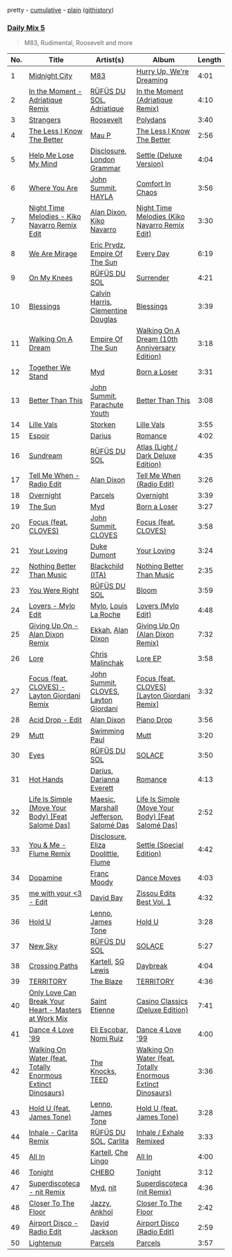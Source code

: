 pretty - [cumulative](/playlists/cumulative/Daily%20Mix%205.md) - [plain](/playlists/plain/37i9dQZF1E36TO0q54WsJv) ([githistory](https://github.githistory.xyz/vitokorn/spotify-playlist-archive/blob/master/playlists/plain/37i9dQZF1E36TO0q54WsJv))
### [Daily Mix 5](https://open.spotify.com/playlist/37i9dQZF1E36TO0q54WsJv)

> M83, Rudimental, Roosevelt and more

| No. | Title | Artist(s) | Album | Length |
|---|---|---|---|---|
| 1 | [Midnight City](https://open.spotify.com/track/1eyzqe2QqGZUmfcPZtrIyt) | [M83](https://open.spotify.com/artist/63MQldklfxkjYDoUE4Tppz) | [Hurry Up, We're Dreaming](https://open.spotify.com/album/6R0ynY7RF20ofs9GJR5TXR) | 4:01 |
| 2 | [In the Moment - Adriatique Remix](https://open.spotify.com/track/6YmTRcr74slEya3cvMsR6y) | [RÜFÜS DU SOL](https://open.spotify.com/artist/5Pb27ujIyYb33zBqVysBkj), [Adriatique](https://open.spotify.com/artist/02DWGcShQivFepRvGJ7xhB) | [In the Moment (Adriatique Remix)](https://open.spotify.com/album/4f7J80jlBhnA3TSWdjc5KF) | 4:10 |
| 3 | [Strangers](https://open.spotify.com/track/5ieLgTo5CXbIgoO0X2KJHf) | [Roosevelt](https://open.spotify.com/artist/4AQrqVz6BYwy29iMxcGtx7) | [Polydans](https://open.spotify.com/album/1dhkdAipvJfbPh0B6pg2b0) | 3:40 |
| 4 | [The Less I Know The Better](https://open.spotify.com/track/7lDGg8CFySbkKUrjgzcLlY) | [Mau P](https://open.spotify.com/artist/0w1sbtZVQoK6GzV4A4OkCv) | [The Less I Know The Better](https://open.spotify.com/album/37k9VMEhAj9tO9g7MTkHWk) | 2:56 |
| 5 | [Help Me Lose My Mind](https://open.spotify.com/track/3whmx5Ptrqzx2c101FJFi3) | [Disclosure](https://open.spotify.com/artist/6nS5roXSAGhTGr34W6n7Et), [London Grammar](https://open.spotify.com/artist/3Bd1cgCjtCI32PYvDC3ynO) | [Settle (Deluxe Version)](https://open.spotify.com/album/0v5BqH7RQlIuJIWfQCl1Bp) | 4:04 |
| 6 | [Where You Are](https://open.spotify.com/track/3pUz2qJe5nqZemi3hhIxMk) | [John Summit](https://open.spotify.com/artist/7kNqXtgeIwFtelmRjWv205), [HAYLA](https://open.spotify.com/artist/4yX6mpMyBGf9UfvBB8JJrc) | [Comfort In Chaos](https://open.spotify.com/album/2pHm3ZP2R3phzCYi7ilGN2) | 3:56 |
| 7 | [Night Time Melodies - Kiko Navarro Remix Edit](https://open.spotify.com/track/0l7Nd72zZSXpPoBty0Agnn) | [Alan Dixon](https://open.spotify.com/artist/0yEnnivHzCPxaTfNbWjV7x), [Kiko Navarro](https://open.spotify.com/artist/1NZAlPHtdhiK1HzHrQClTj) | [Night Time Melodies (Kiko Navarro Remix Edit)](https://open.spotify.com/album/05XKz6aru0IMHOg6lnJRuV) | 3:30 |
| 8 | [We Are Mirage](https://open.spotify.com/track/4tBYxCOPJXS2HefP749FWK) | [Eric Prydz](https://open.spotify.com/artist/5sm0jQ1mq0dusiLtDJ2b4R), [Empire Of The Sun](https://open.spotify.com/artist/67hb7towEyKvt5Z8Bx306c) | [Every Day](https://open.spotify.com/album/4q6PrPSf4Zqee24m8ZEe5O) | 6:19 |
| 9 | [On My Knees](https://open.spotify.com/track/2ouFrmMwYik8nQX2n9SeZu) | [RÜFÜS DU SOL](https://open.spotify.com/artist/5Pb27ujIyYb33zBqVysBkj) | [Surrender](https://open.spotify.com/album/3SB9ntsoNwC4oUP6xM9DIN) | 4:21 |
| 10 | [Blessings](https://open.spotify.com/track/78nx0HDJIFD5xDq2L5420Z) | [Calvin Harris](https://open.spotify.com/artist/7CajNmpbOovFoOoasH2HaY), [Clementine Douglas](https://open.spotify.com/artist/4DWuml4Jf6K81b5rAPwMb6) | [Blessings](https://open.spotify.com/album/5awEnPUdqgYwqsc33hPk52) | 3:39 |
| 11 | [Walking On A Dream](https://open.spotify.com/track/5r5cp9IpziiIsR6b93vcnQ) | [Empire Of The Sun](https://open.spotify.com/artist/67hb7towEyKvt5Z8Bx306c) | [Walking On A Dream (10th Anniversary Edition)](https://open.spotify.com/album/5B6XfyHHYawyLkEvNvhSPh) | 3:18 |
| 12 | [Together We Stand](https://open.spotify.com/track/4XmKrgMjWhiSfiIKtkI8NX) | [Myd](https://open.spotify.com/artist/3QFiymmbJlVBPpnrOatEAk) | [Born a Loser](https://open.spotify.com/album/6OQjfXsIharHjMAMbGYGNd) | 3:31 |
| 13 | [Better Than This](https://open.spotify.com/track/3KbQSTVyoXHeJ8VLdvQFYr) | [John Summit](https://open.spotify.com/artist/7kNqXtgeIwFtelmRjWv205), [Parachute Youth](https://open.spotify.com/artist/7y5xCKz1V2iSh1YsOLyOPH) | [Better Than This](https://open.spotify.com/album/1GHxt8fwdzdjJfuZSv3B83) | 3:08 |
| 14 | [Lille Vals](https://open.spotify.com/track/6aBqWnfEdFIolhzPwp1XuQ) | [Storken](https://open.spotify.com/artist/2o1hHXIXOjhZpIY7V49HNi) | [Lille Vals](https://open.spotify.com/album/04zfihfCFBkSpPUUzsDr5x) | 3:55 |
| 15 | [Espoir](https://open.spotify.com/track/3hGc6zv9LgSxGrIlhFdfT6) | [Darius](https://open.spotify.com/artist/5vfEaoOBcK0Lzr07WN8KaK) | [Romance](https://open.spotify.com/album/4ipvRPuGyE1Y1XvG904i3t) | 4:02 |
| 16 | [Sundream](https://open.spotify.com/track/0PHWXLXOQXGlyUGq7woVFZ) | [RÜFÜS DU SOL](https://open.spotify.com/artist/5Pb27ujIyYb33zBqVysBkj) | [Atlas (Light / Dark Deluxe Edition)](https://open.spotify.com/album/3HZKPiOGyFqmLvehf77H47) | 4:35 |
| 17 | [Tell Me When - Radio Edit](https://open.spotify.com/track/51DP7rinhlQACVHsUOhMSz) | [Alan Dixon](https://open.spotify.com/artist/0yEnnivHzCPxaTfNbWjV7x) | [Tell Me When (Radio Edit)](https://open.spotify.com/album/77uQwzeuI8DUdIYsrEpNuB) | 3:26 |
| 18 | [Overnight](https://open.spotify.com/track/0hhXziDUO0wNYPsstDQWN6) | [Parcels](https://open.spotify.com/artist/3oKRxpszQKUjjaHz388fVA) | [Overnight](https://open.spotify.com/album/0cIynhird3mHUUs71R7zsj) | 3:39 |
| 19 | [The Sun](https://open.spotify.com/track/5UEZzRsrB4FKw1SIMoMD2y) | [Myd](https://open.spotify.com/artist/3QFiymmbJlVBPpnrOatEAk) | [Born a Loser](https://open.spotify.com/album/6OQjfXsIharHjMAMbGYGNd) | 3:27 |
| 20 | [Focus (feat. CLOVES)](https://open.spotify.com/track/0xaXwvcjq7aAKwMKe22Bw7) | [John Summit](https://open.spotify.com/artist/7kNqXtgeIwFtelmRjWv205), [CLOVES](https://open.spotify.com/artist/355SqtHY4qKt2wIXrWku0c) | [Focus (feat. CLOVES)](https://open.spotify.com/album/4hwsD3b6V8962BDX5nCiFF) | 3:58 |
| 21 | [Your Loving](https://open.spotify.com/track/1HuDcH1KECyj1aCHub4D4G) | [Duke Dumont](https://open.spotify.com/artist/61lyPtntblHJvA7FMMhi7E) | [Your Loving](https://open.spotify.com/album/3D2oyrCFxJyoKpBhlyueHK) | 3:24 |
| 22 | [Nothing Better Than Music](https://open.spotify.com/track/4eZafPjosGlJF6QVxeTdUS) | [Blackchild (ITA)](https://open.spotify.com/artist/0UVthdD1eqqsoNLX9ek4Xb) | [Nothing Better Than Music](https://open.spotify.com/album/0cBWTiLeGxFpAk5JwbX9S3) | 2:35 |
| 23 | [You Were Right](https://open.spotify.com/track/77lqbary6vt1DSc1MBN6sx) | [RÜFÜS DU SOL](https://open.spotify.com/artist/5Pb27ujIyYb33zBqVysBkj) | [Bloom](https://open.spotify.com/album/396Y1EKWxeJt2Yh3Da1for) | 3:59 |
| 24 | [Lovers - Mylo Edit](https://open.spotify.com/track/58w2Sqv3TR3nKc8WmD49Jr) | [Mylo](https://open.spotify.com/artist/5YjEVrNMrIRw2xGbjTN6Ti), [Louis La Roche](https://open.spotify.com/artist/0a03X57i18eG1yBzpmhZAs) | [Lovers (Mylo Edit)](https://open.spotify.com/album/4OBwgvERNeAyxRy0XwiIYg) | 4:48 |
| 25 | [Giving Up On - Alan Dixon Remix](https://open.spotify.com/track/54SGVJ4xSCRha8ViDwy7MU) | [Ekkah](https://open.spotify.com/artist/31UKSWpSUyiReoTEb39vHb), [Alan Dixon](https://open.spotify.com/artist/0yEnnivHzCPxaTfNbWjV7x) | [Giving Up On (Alan Dixon Remix)](https://open.spotify.com/album/1DBWInKdDJNULdOigOID9t) | 7:32 |
| 26 | [Lore](https://open.spotify.com/track/0QswOQrUWKn93eOYBh6wWC) | [Chris Malinchak](https://open.spotify.com/artist/5UVzX8pQe6bb5ueNdfViih) | [Lore EP](https://open.spotify.com/album/1DCXlz2JvEcTUOZqgn5tDB) | 3:58 |
| 27 | [Focus (feat. CLOVES) - Layton Giordani Remix](https://open.spotify.com/track/0JAsZNHBg7CFm7mbUr2pSt) | [John Summit](https://open.spotify.com/artist/7kNqXtgeIwFtelmRjWv205), [CLOVES](https://open.spotify.com/artist/355SqtHY4qKt2wIXrWku0c), [Layton Giordani](https://open.spotify.com/artist/7mC3RkNNTV6p2j9w4F8Ip4) | [Focus (feat. CLOVES) [Layton Giordani Remix]](https://open.spotify.com/album/2tFV0VTYlaoVbqJquzfx9V) | 3:32 |
| 28 | [Acid Drop - Edit](https://open.spotify.com/track/0fWFCEgTlFHD5eMlgZS2j4) | [Alan Dixon](https://open.spotify.com/artist/0yEnnivHzCPxaTfNbWjV7x) | [Piano Drop](https://open.spotify.com/album/5o3Rrnjyk1c3Od5TIaGbIr) | 3:56 |
| 29 | [Mutt](https://open.spotify.com/track/0bQmS1DS24E6TK5gdVm1jD) | [Swimming Paul](https://open.spotify.com/artist/5rEwPEAHq2q1yW3wF4av5s) | [Mutt](https://open.spotify.com/album/4xSgTuaoaNwARRsmI0cMxD) | 3:20 |
| 30 | [Eyes](https://open.spotify.com/track/6vkFCzPmJ3beYG0zeevdmX) | [RÜFÜS DU SOL](https://open.spotify.com/artist/5Pb27ujIyYb33zBqVysBkj) | [SOLACE](https://open.spotify.com/album/5Jazpq8mEgSgQs06mdwkQd) | 3:50 |
| 31 | [Hot Hands](https://open.spotify.com/track/5yfHDmZHjMw2gLjbghG90V) | [Darius](https://open.spotify.com/artist/5vfEaoOBcK0Lzr07WN8KaK), [Darianna Everett](https://open.spotify.com/artist/01qiJfvXOvrFjFcwwmZ6yc) | [Romance](https://open.spotify.com/album/4ipvRPuGyE1Y1XvG904i3t) | 4:13 |
| 32 | [Life Is Simple (Move Your Body) [Feat Salomé Das]](https://open.spotify.com/track/2UtuOyOQ0VxF2sNZU12H3y) | [Maesic](https://open.spotify.com/artist/1GO0BdzMo0I4HNHfbaLbKZ), [Marshall Jefferson](https://open.spotify.com/artist/2Di8r9df6xjyj6CVOqbGVz), [Salomé Das](https://open.spotify.com/artist/6OZuVLUPd9v4yEOTjwZz77) | [Life Is Simple (Move Your Body) [Feat Salomé Das]](https://open.spotify.com/album/7xCa8dTNt8T0y3opjZK9ir) | 2:52 |
| 33 | [You & Me - Flume Remix](https://open.spotify.com/track/3W2ZcrRsInZbjWylOi6KhZ) | [Disclosure](https://open.spotify.com/artist/6nS5roXSAGhTGr34W6n7Et), [Eliza Doolittle](https://open.spotify.com/artist/14L5rpGTLVUz1pD8fUeJB1), [Flume](https://open.spotify.com/artist/6nxWCVXbOlEVRexSbLsTer) | [Settle (Special Edition)](https://open.spotify.com/album/7bdjtx1RTkWoSoOaIl7a8E) | 4:42 |
| 34 | [Dopamine](https://open.spotify.com/track/38MS1Ch2ckFL4O29UVg7Nh) | [Franc Moody](https://open.spotify.com/artist/10GT4yz8c6xjjnPGtGPI1l) | [Dance Moves](https://open.spotify.com/album/0ZMXkL1EvpeOWxFQ2K3UKd) | 4:03 |
| 35 | [me with your <3 - Edit](https://open.spotify.com/track/1FmpFPiqyvFgOZawC6Xrkl) | [David Bay](https://open.spotify.com/artist/5yHK7mClF5i8Jabk8IKISo) | [Zissou Edits Best Vol. 1](https://open.spotify.com/album/3LCza5PZcH60VdGQHnxvLn) | 4:32 |
| 36 | [Hold U](https://open.spotify.com/track/6MDVMWNTxubeJm7sPJP9RR) | [Lenno](https://open.spotify.com/artist/4IRw3ME1D0lYOyFyXAjDv7), [James Tone](https://open.spotify.com/artist/5s5zRZUXDZnNcqVdWlHDkC) | [Hold U](https://open.spotify.com/album/5CGD66AQb2CZKhE4Z3eXFg) | 3:28 |
| 37 | [New Sky](https://open.spotify.com/track/29tIhq8ByVaG5GVlnS4XRL) | [RÜFÜS DU SOL](https://open.spotify.com/artist/5Pb27ujIyYb33zBqVysBkj) | [SOLACE](https://open.spotify.com/album/5Jazpq8mEgSgQs06mdwkQd) | 5:27 |
| 38 | [Crossing Paths](https://open.spotify.com/track/5lXOqXFHGPEPvzWVcK97fD) | [Kartell](https://open.spotify.com/artist/3E4UsjXgFv2GdwshMkkJze), [SG Lewis](https://open.spotify.com/artist/0GG2cWaonE4JPrjcCCQ1EG) | [Daybreak](https://open.spotify.com/album/2fl52wlcdpihJq265RoeYq) | 4:04 |
| 39 | [TERRITORY](https://open.spotify.com/track/2W3EgJst61RLZtPPm3EQim) | [The Blaze](https://open.spotify.com/artist/1Dt1UKLtrJIW1xxRBejjos) | [TERRITORY](https://open.spotify.com/album/56X6IaIoNEfqxAvGb9St58) | 4:36 |
| 40 | [Only Love Can Break Your Heart - Masters at Work Mix](https://open.spotify.com/track/6dabxUHfoWkMBh5cAnfAtj) | [Saint Etienne](https://open.spotify.com/artist/1N2FgBLehaq77UEdJhCt7f) | [Casino Classics (Deluxe Edition)](https://open.spotify.com/album/4PmfGftZJyCJJXfffejrZm) | 7:41 |
| 41 | [Dance 4 Love '99](https://open.spotify.com/track/5IezxCOC2lDkH357Qh5OWr) | [Eli Escobar](https://open.spotify.com/artist/3J8gnwzixjNXj5gM6a7h93), [Nomi Ruiz](https://open.spotify.com/artist/5VNCplADfySxatpXe5jjDM) | [Dance 4 Love '99](https://open.spotify.com/album/4zkRqd5LXmpOZEJnl0BpL9) | 4:00 |
| 42 | [Walking On Water (feat. Totally Enormous Extinct Dinosaurs)](https://open.spotify.com/track/2CAQr9uW764IVG1eIQyeSg) | [The Knocks](https://open.spotify.com/artist/2x7EATekOPhFGRx3syMGEC), [TEED](https://open.spotify.com/artist/0g3NiCRhEv7M4SEDMrpItN) | [Walking On Water (feat. Totally Enormous Extinct Dinosaurs)](https://open.spotify.com/album/1LGKKLcYxRAyILvCjMmiH2) | 3:36 |
| 43 | [Hold U (feat. James Tone)](https://open.spotify.com/track/77iqZEJZEMZLt07rtpAnUw) | [Lenno](https://open.spotify.com/artist/4IRw3ME1D0lYOyFyXAjDv7), [James Tone](https://open.spotify.com/artist/5s5zRZUXDZnNcqVdWlHDkC) | [Hold U (feat. James Tone)](https://open.spotify.com/album/2Ej6MtS04Rpyr66M3dnxiB) | 3:28 |
| 44 | [Inhale - Carlita Remix](https://open.spotify.com/track/1f1ew2QvBiLvV7x9DKaEYl) | [RÜFÜS DU SOL](https://open.spotify.com/artist/5Pb27ujIyYb33zBqVysBkj), [Carlita](https://open.spotify.com/artist/1GVbOnrND8b3eh2JZ4opw8) | [Inhale / Exhale Remixed](https://open.spotify.com/album/1Dh0p4T4xkmUuTFI1QViss) | 3:33 |
| 45 | [All In](https://open.spotify.com/track/4Ks8tQBpkf3mStOv6KDPDc) | [Kartell](https://open.spotify.com/artist/3E4UsjXgFv2GdwshMkkJze), [Che Lingo](https://open.spotify.com/artist/0xNKgWtSixAqcwJLM2c8ez) | [All In](https://open.spotify.com/album/31i76UJJxEFOkDpFVEvhcE) | 4:00 |
| 46 | [Tonight](https://open.spotify.com/track/4BerEwKV2FDiw50F7014Ik) | [CHEBO](https://open.spotify.com/artist/3pVkPq0yX263AX3usK5HXz) | [Tonight](https://open.spotify.com/album/5eUitT6YJ0tKPE7VflH3HY) | 3:12 |
| 47 | [Superdiscoteca - nit Remix](https://open.spotify.com/track/5SOVCh5o1RhjrzmcFEjlem) | [Myd](https://open.spotify.com/artist/3QFiymmbJlVBPpnrOatEAk), [nit](https://open.spotify.com/artist/40HtWrk52wYoKa7OvTded8) | [Superdiscoteca (nit Remix)](https://open.spotify.com/album/5J96czOm6zB7Kwi8CuDuNg) | 4:36 |
| 48 | [Closer To The Floor](https://open.spotify.com/track/4QJlAQMKDP2d3UZjSu5OYu) | [Jazzy](https://open.spotify.com/artist/7zAAwgV5Wqmvpb4GzvlRkP), [Ankhoï](https://open.spotify.com/artist/43e2hWOoYxog3ebw4YUnL4) | [Closer To The Floor](https://open.spotify.com/album/323n1CA6aMpqOu8jfQMwi4) | 2:42 |
| 49 | [Airport Disco - Radio Edit](https://open.spotify.com/track/7vx2yDZJkBAv5mUOZWhgBh) | [David Jackson](https://open.spotify.com/artist/7qiozhwvnBwz1t082JIBNV) | [Airport Disco (Radio Edit)](https://open.spotify.com/album/1KqcwmzUvuIvATX6nPUpzF) | 2:59 |
| 50 | [Lightenup](https://open.spotify.com/track/1qtiESAzfGMw3YqJvI97ki) | [Parcels](https://open.spotify.com/artist/3oKRxpszQKUjjaHz388fVA) | [Parcels](https://open.spotify.com/album/6tNAnVG8xrmMbINuWutrNy) | 3:57 |